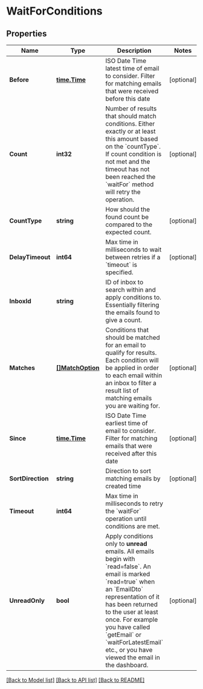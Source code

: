 # WaitForConditions

## Properties

Name | Type | Description | Notes
------------ | ------------- | ------------- | -------------
**Before** | [**time.Time**](time.Time) | ISO Date Time latest time of email to consider. Filter for matching emails that were received before this date | [optional] 
**Count** | **int32** | Number of results that should match conditions. Either exactly or at least this amount based on the &#x60;countType&#x60;. If count condition is not met and the timeout has not been reached the &#x60;waitFor&#x60; method will retry the operation. | [optional] 
**CountType** | **string** | How should the found count be compared to the expected count. | [optional] 
**DelayTimeout** | **int64** | Max time in milliseconds to wait between retries if a &#x60;timeout&#x60; is specified. | [optional] 
**InboxId** | **string** | ID of inbox to search within and apply conditions to. Essentially filtering the emails found to give a count. | 
**Matches** | [**[]MatchOption**](MatchOption) | Conditions that should be matched for an email to qualify for results. Each condition will be applied in order to each email within an inbox to filter a result list of matching emails you are waiting for. | [optional] 
**Since** | [**time.Time**](time.Time) | ISO Date Time earliest time of email to consider. Filter for matching emails that were received after this date | [optional] 
**SortDirection** | **string** | Direction to sort matching emails by created time | [optional] 
**Timeout** | **int64** | Max time in milliseconds to retry the &#x60;waitFor&#x60; operation until conditions are met. | 
**UnreadOnly** | **bool** | Apply conditions only to **unread** emails. All emails begin with &#x60;read&#x3D;false&#x60;. An email is marked &#x60;read&#x3D;true&#x60; when an &#x60;EmailDto&#x60; representation of it has been returned to the user at least once. For example you have called &#x60;getEmail&#x60; or &#x60;waitForLatestEmail&#x60; etc., or you have viewed the email in the dashboard. | [optional] 

[[Back to Model list]](../README#documentation-for-models) [[Back to API list]](../README#documentation-for-api-endpoints) [[Back to README]](../README)


